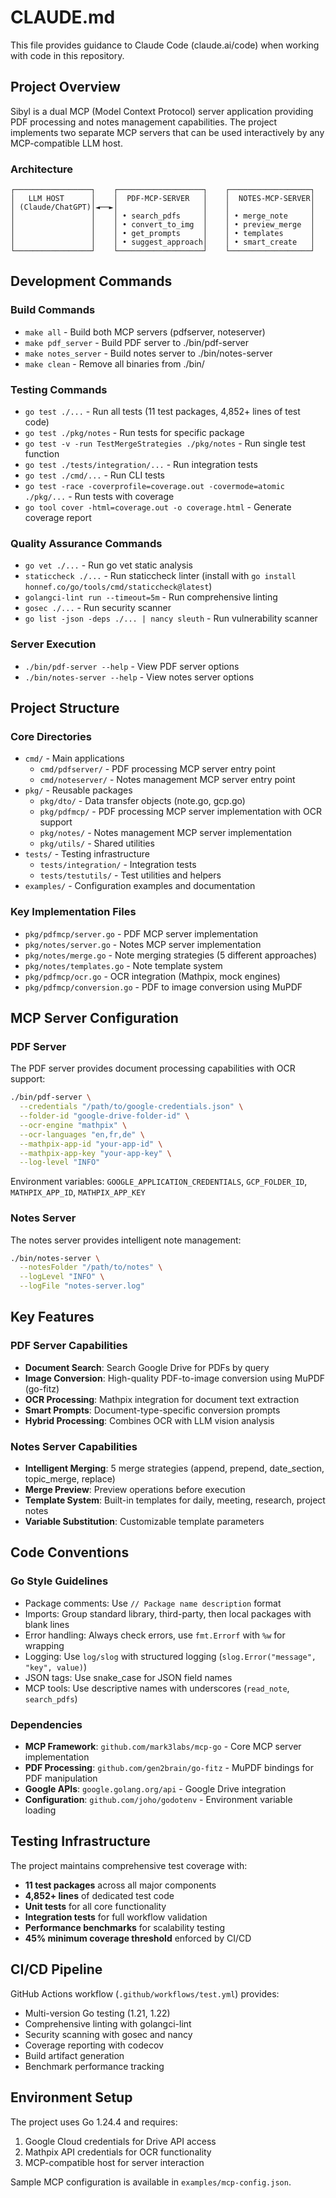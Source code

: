 # CLAUDE.md

This file provides guidance to Claude Code (claude.ai/code) when working with code in this repository.

## Project Overview

Sibyl is a dual MCP (Model Context Protocol) server application providing PDF processing and notes management capabilities. The project implements two separate MCP servers that can be used interactively by any MCP-compatible LLM host.

### Architecture

```
┌─────────────────┐    ┌───────────────────┐    ┌──────────────────┐
│   LLM HOST      │    │  PDF-MCP-SERVER   │    │  NOTES-MCP-SERVER│
│ (Claude/ChatGPT)│◄──►│                   │    │                  │
│                 │    │ • search_pdfs     │    │ • merge_note     │
│                 │    │ • convert_to_img  │    │ • preview_merge  │
│                 │    │ • get_prompts     │    │ • templates      │
│                 │    │ • suggest_approach│    │ • smart_create   │
└─────────────────┘    └───────────────────┘    └──────────────────┘
```

## Development Commands

### Build Commands
- `make all` - Build both MCP servers (pdfserver, noteserver)
- `make pdf_server` - Build PDF server to ./bin/pdf-server  
- `make notes_server` - Build notes server to ./bin/notes-server
- `make clean` - Remove all binaries from ./bin/

### Testing Commands
- `go test ./...` - Run all tests (11 test packages, 4,852+ lines of test code)
- `go test ./pkg/notes` - Run tests for specific package
- `go test -v -run TestMergeStrategies ./pkg/notes` - Run single test function
- `go test ./tests/integration/...` - Run integration tests
- `go test ./cmd/...` - Run CLI tests
- `go test -race -coverprofile=coverage.out -covermode=atomic ./pkg/...` - Run tests with coverage
- `go tool cover -html=coverage.out -o coverage.html` - Generate coverage report

### Quality Assurance Commands
- `go vet ./...` - Run go vet static analysis
- `staticcheck ./...` - Run staticcheck linter (install with `go install honnef.co/go/tools/cmd/staticcheck@latest`)
- `golangci-lint run --timeout=5m` - Run comprehensive linting
- `gosec ./...` - Run security scanner
- `go list -json -deps ./... | nancy sleuth` - Run vulnerability scanner

### Server Execution
- `./bin/pdf-server --help` - View PDF server options
- `./bin/notes-server --help` - View notes server options

## Project Structure

### Core Directories
- `cmd/` - Main applications
  - `cmd/pdfserver/` - PDF processing MCP server entry point
  - `cmd/noteserver/` - Notes management MCP server entry point
- `pkg/` - Reusable packages
  - `pkg/dto/` - Data transfer objects (note.go, gcp.go)
  - `pkg/pdfmcp/` - PDF processing MCP server implementation with OCR support
  - `pkg/notes/` - Notes management MCP server implementation
  - `pkg/utils/` - Shared utilities
- `tests/` - Testing infrastructure
  - `tests/integration/` - Integration tests
  - `tests/testutils/` - Test utilities and helpers
- `examples/` - Configuration examples and documentation

### Key Implementation Files
- `pkg/pdfmcp/server.go` - PDF MCP server implementation
- `pkg/notes/server.go` - Notes MCP server implementation  
- `pkg/notes/merge.go` - Note merging strategies (5 different approaches)
- `pkg/notes/templates.go` - Note template system
- `pkg/pdfmcp/ocr.go` - OCR integration (Mathpix, mock engines)
- `pkg/pdfmcp/conversion.go` - PDF to image conversion using MuPDF

## MCP Server Configuration

### PDF Server
The PDF server provides document processing capabilities with OCR support:

```bash
./bin/pdf-server \
  --credentials "/path/to/google-credentials.json" \
  --folder-id "google-drive-folder-id" \
  --ocr-engine "mathpix" \
  --ocr-languages "en,fr,de" \
  --mathpix-app-id "your-app-id" \
  --mathpix-app-key "your-app-key" \
  --log-level "INFO"
```

Environment variables: `GOOGLE_APPLICATION_CREDENTIALS`, `GCP_FOLDER_ID`, `MATHPIX_APP_ID`, `MATHPIX_APP_KEY`

### Notes Server
The notes server provides intelligent note management:

```bash
./bin/notes-server \
  --notesFolder "/path/to/notes" \
  --logLevel "INFO" \
  --logFile "notes-server.log"
```

## Key Features

### PDF Server Capabilities
- **Document Search**: Search Google Drive for PDFs by query
- **Image Conversion**: High-quality PDF-to-image conversion using MuPDF (go-fitz)
- **OCR Processing**: Mathpix integration for document text extraction
- **Smart Prompts**: Document-type-specific conversion prompts
- **Hybrid Processing**: Combines OCR with LLM vision analysis

### Notes Server Capabilities  
- **Intelligent Merging**: 5 merge strategies (append, prepend, date_section, topic_merge, replace)
- **Merge Preview**: Preview operations before execution
- **Template System**: Built-in templates for daily, meeting, research, project notes
- **Variable Substitution**: Customizable template parameters

## Code Conventions

### Go Style Guidelines
- Package comments: Use `// Package name description` format
- Imports: Group standard library, third-party, then local packages with blank lines
- Error handling: Always check errors, use `fmt.Errorf` with `%w` for wrapping
- Logging: Use `log/slog` with structured logging (`slog.Error("message", "key", value)`)
- JSON tags: Use snake_case for JSON field names
- MCP tools: Use descriptive names with underscores (`read_note`, `search_pdfs`)

### Dependencies
- **MCP Framework**: `github.com/mark3labs/mcp-go` - Core MCP server implementation
- **PDF Processing**: `github.com/gen2brain/go-fitz` - MuPDF bindings for PDF manipulation
- **Google APIs**: `google.golang.org/api` - Google Drive integration
- **Configuration**: `github.com/joho/godotenv` - Environment variable loading

## Testing Infrastructure

The project maintains comprehensive test coverage with:
- **11 test packages** across all major components
- **4,852+ lines** of dedicated test code
- **Unit tests** for all core functionality
- **Integration tests** for full workflow validation
- **Performance benchmarks** for scalability testing
- **45% minimum coverage threshold** enforced by CI/CD

## CI/CD Pipeline

GitHub Actions workflow (`.github/workflows/test.yml`) provides:
- Multi-version Go testing (1.21, 1.22)
- Comprehensive linting with golangci-lint
- Security scanning with gosec and nancy
- Coverage reporting with codecov
- Build artifact generation
- Benchmark performance tracking

## Environment Setup

The project uses Go 1.24.4 and requires:
1. Google Cloud credentials for Drive API access
2. Mathpix API credentials for OCR functionality
3. MCP-compatible host for server interaction

Sample MCP configuration is available in `examples/mcp-config.json`.